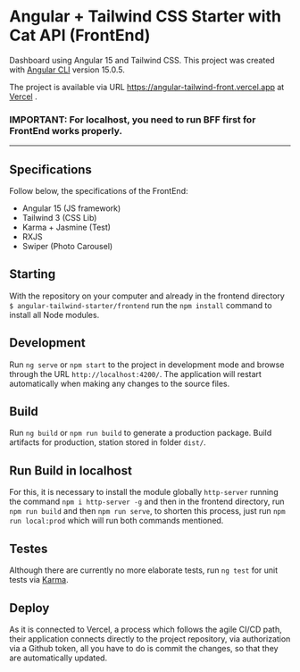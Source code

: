 # Angular + Tailwind CSS Starter with Cat API (FrontEnd)
Dashboard using Angular 15 and Tailwind CSS. This project was created with [Angular CLI](https://github.com/angular/angular-cli) version 15.0.5.

The project is available via URL https://angular-tailwind-front.vercel.app at [Vercel](https://vercel.com/) .

### **IMPORTANT**: For localhost, you need to run BFF first for FrontEnd works properly.
---
## Specifications
Follow below, the specifications of the FrontEnd:

* Angular 15 (JS framework)
* Tailwind 3 (CSS Lib)
* Karma + Jasmine (Test)
* RXJS
* Swiper (Photo Carousel)

## Starting
With the repository on your computer and already in the frontend directory `$ angular-tailwind-starter/frontend` run the `npm install` command to install all Node modules.

## Development
Run `ng serve` or `npm start` to the project in development mode and browse through the URL `http://localhost:4200/`. The application will restart automatically when making any changes to the source files.

## Build
Run `ng build` or `npm run build` to generate a production package. Build artifacts for production, station stored in folder `dist/`.

## Run Build in localhost
For this, it is necessary to install the module globally `http-server` running the command `npm i http-server -g` and then in the frontend directory, run `npm run build` and then `npm run serve`, to shorten this process, just run `npm run local:prod` which will run both commands mentioned.

## Testes
Although there are currently no more elaborate tests, run `ng test` for unit tests via [Karma](https://karma-runner.github.io).

## Deploy
As it is connected to Vercel, a process which follows the agile CI/CD path, their application connects directly to the project repository, via authorization via a Github token, all you have to do is commit the changes, so that they are automatically updated.
